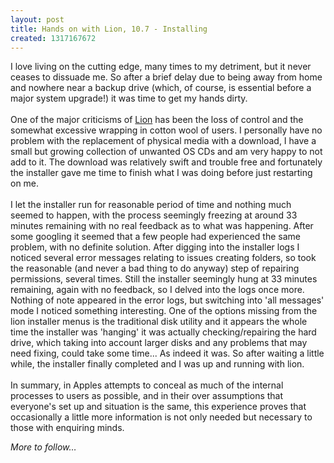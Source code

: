 ```yaml
---
layout: post
title: Hands on with Lion, 10.7 - Installing
created: 1317167672
---
```

<p>I love living on the cutting edge, many times to my detriment, but it never ceases to dissuade me. So after a brief delay due to being away from home and nowhere near a backup drive (which, of course, is essential before a major system upgrade!) it was time to get my hands dirty.<br /><br />One of the major criticisms of <a href="http://www.apple.com/au/macosx/what-is/" target="_blank">Lion</a> has been the loss of control and the somewhat excessive wrapping in cotton wool of users. I personally have no problem with the replacement of physical media with a download, I have a small but growing collection of unwanted OS CDs and am very happy to not add to it. The download was relatively swift and trouble free and fortunately the installer gave me time to finish what I was doing before just restarting on me.<br /><br />I let the installer run for reasonable period of time and nothing much seemed to happen, with the process seemingly freezing at around 33 minutes remaining with no real feedback as to what was happening. After some googling it seemed that a few people had experienced the same problem, with no definite solution. After digging into the installer logs I noticed several error messages relating to issues creating folders, so took the reasonable (and never a bad thing to do anyway) step of repairing permissions, several times. Still the installer seemingly hung at 33 minutes remaining, again with no feedback, so I delved into the logs once more. Nothing of note appeared in the error logs, but switching into &#39;all messages&#39; mode I noticed something interesting. One of the options missing from the lion installer menus is the traditional disk utility and it appears the whole time the installer was &#39;hanging&#39; it was actually checking/repairing the hard drive, which taking into account larger disks and any problems that may need fixing, could take some time... As indeed it was. So after waiting a little while, the installer finally completed and I was up and running with lion.<br /><br />In summary, in Apples attempts to conceal as much of the internal processes to users as possible, and in their over assumptions that everyone&#39;s set up and situation is the same, this experience proves that occasionally a little more information is not only needed but necessary to those with enquiring minds.</p><p><em>More to follow&hellip;</em></p>
